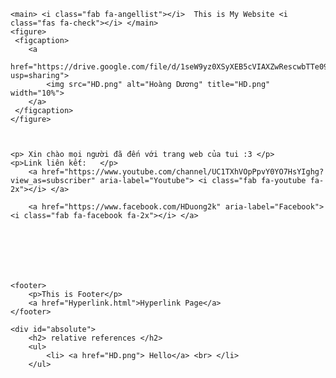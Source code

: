 <!DOCTYPE html>
<html lang="en">
<head>
    <meta charset="UTF-8">
    <title>Page</title>
    <link rel="stylesheet" href="https://use.fontawesome.com/releases/v5.12.0/css/all.css" integrity="sha384-REHJTs1r2ErKBuJB0fCK99gCYsVjwxHrSU0N7I1zl9vZbggVJXRMsv/sLlOAGb4M" crossorigin="anonymous">



</head>

<body>
    

    <main> <i class="fab fa-angellist"></i>  This is My Website <i class="fas fa-check"></i> </main>
    <figure>
     <figcaption>
        <a 
            href="https://drive.google.com/file/d/1seW9yz0XSyXEB5cVIAXZwRescwbTTe09/view?usp=sharing">
            <img src="HD.png" alt="Hoàng Dương" title="HD.png" width="10%">
        </a>
     </figcaption>
    </figure>

    

    <p> Xin chào mọi người đã đến với trang web của tui :3 </p>
    <p>Link liên kết:   </p> 
        <a href="https://www.youtube.com/channel/UC1TXhVOpPpvY0YO7HsYIghg?view_as=subscriber" aria-label="Youtube"> <i class="fab fa-youtube fa-2x"></i> </a>
    
        <a href="https://www.facebook.com/HDuong2k" aria-label="Facebook"> <i class="fab fa-facebook fa-2x"></i> </a>
   
       
    

    


    <footer>
        <p>This is Footer</p>
        <a href="Hyperlink.html">Hyperlink Page</a>
    </footer>

    <div id="absolute">
        <h2> relative references </h2>
        <ul>
            <li> <a href="HD.png"> Hello</a> <br> </li>
        </ul>
        
</body>
